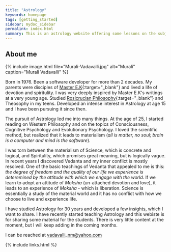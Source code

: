 ```yaml
---
title: "Astrology"
keywords: homepage
tags: [getting_started]
sidebar: mydoc_sidebar
permalink: index.html
summary: This is an astrology website offering some lessons on the subject and a horoscope software. This is intended for a limited and known circle of people.
---
```



## About me

{% include image.html file="Murali-Vadavalli.jpg" alt="Murali" caption="Murali Vadavalli" %}

Born in 1976. Been a software developer for more than 2 decades. My parents were disciples of [Master E.K](https://worldteachertrust.org/en/web/master/ek){:target="_blank"} and lived a life of devotion and spiritulity. I was very deeply inspired by Master E.K's writings at a very young age. Studied [Rosicrucian Philosophy](https://rosicrucian.com/index.html){:target="_blank"} and Theosophy in my teens. Developed an intense interest in Astrology at age 15 and I have been pursuing it since then.

The pursuit of Astrology led me into many things. At the age of 25, I started reading on Western Philosophy and on the topics of Consciousness, Cognitive Psychology and Evolutionary Psychology. I loved the scientific method, but realized that it leads to materialism (*all is matter, no soul; brain is a computer and mind is the software*).

I was torn between the materialism of Science, which is concrete and logical, and Spiritulity, which promises great meaning, but is logically vague. In recent years I discovered Vedanta and my inner conflict is mostly resolved. One of the basic teachings of Vedanta that appealed to me is this: *the degree of freedom and the quality of our life we experience is deteremined by the attitude with which we engage with the world*. If we learn to adopt an attitude of *Moksha* (un-attached devotion and love), it leads to an experience of *Moksha* - which is liberation. Science is essentially a study of the material world and it has no conflict with how we choose to live and experience life.

I have studied Astrology for 30 years and developed a few insights, which I want to share. I have recently started teaching Astrology and this webiste is for sharing some material for the students. There is very little content at the moment, but I will keep adding in the coming months.

I can be reached at [vadavalli_nm@yahoo.com](mailto:vadavalli_nm@yahoo.com)

{% include links.html %}
